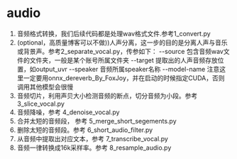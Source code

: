 # audio

1. 音频格式转换，我们后续代码都是处理wav格式文件.参考1_convert.py
2. (optional，高质量博客可以不做))人声分离，这一步的目的是分离人声与音乐或背景声。参考2_separate_vocal.py，传参如下：
   --source 包含音频wav文件的文件夹，一般是某个账号所属文件夹
   --target 提取出的人声音频存放位置，如output_uvr
   --speaker 音频所属speaker名称
   --model-name 注意这里一定要用onnx_dereverb_By_FoxJoy，并在启动的时候指定CUDA，否则调用其他模型会很慢
3. 音频切片，利用声贝大小检测音频的断点，切分音频为小段。参考 3_slice_vocal.py
4. 音频降噪，参考 4_denoise_vocal.py
5. 合并太短的音频段， 参考 5_merge_short_segements.py
6. 删除太短的音频段。参考 6_short_audio_filter.py
7. 从音频中提取出对应文本，参考 7_transcribe_vocal.py
8. 音频一律转换成16k采样率。参考 8_resample_audio.py
